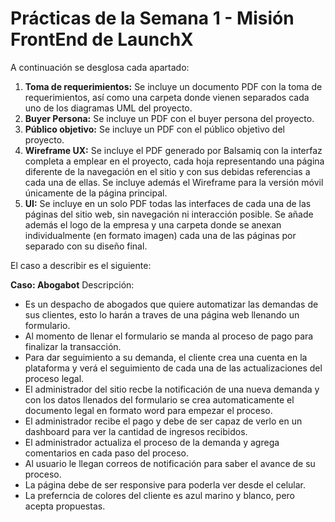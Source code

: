 # Prácticas de la Semana 1 - Misión FrontEnd de LaunchX
A continuación se desglosa cada apartado:
1. **Toma de requerimientos:** Se incluye un documento PDF con la toma de requerimientos, así como una carpeta donde vienen separados cada uno de los diagramas UML del proyecto.
2. **Buyer Persona:** Se incluye un PDF con el buyer persona del proyecto.
3. **Público objetivo:** Se incluye un PDF con el público objetivo del proyecto.
4. **Wireframe UX:** Se incluye el PDF generado por Balsamiq con la interfaz completa a emplear en el proyecto, cada hoja representando una página diferente de la navegación en el sitio y con sus debidas referencias a cada una de ellas. Se incluye además el Wireframe para la versión móvil únicamente de la página principal.
5. **UI:** Se incluye en un solo PDF todas las interfaces de cada una de las páginas del sitio web, sin navegación ni interacción posible. Se añade además el logo de la empresa y una carpeta donde se anexan individualmente (en formato imagen) cada una de las páginas por separado con su diseño final.

El caso a describir es el siguiente:

**Caso: Abogabot**
Descripción: 
- Es un despacho de abogados que quiere automatizar las demandas de sus clientes, esto lo harán a traves de una página web llenando un formulario.
- Al momento de llenar el formulario se manda al proceso de pago para finalizar la transacción.
- Para dar seguimiento a su demanda, el cliente crea una cuenta en la plataforma y verá el seguimiento de cada una de las actualizaciones del proceso legal.
- El administrador del sitio recbe la notificación de una nueva demanda y con los datos llenados del formulario se crea automaticamente el documento  legal en formato word para empezar el proceso.
- El administrador recibe el pago y debe de ser capaz de verlo en un dashboard para ver la cantidad de ingresos recibidos.
- El administrador actualiza el proceso de la demanda y agrega comentarios en cada paso del proceso.
- Al usuario le llegan correos de notificación para saber el avance de su proceso.
- La página debe de ser responsive para poderla ver desde el celular.
- La preferncia de colores del cliente es azul marino y blanco, pero acepta propuestas.
